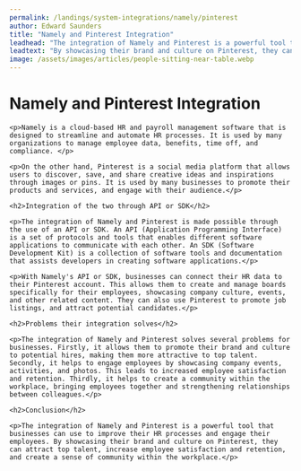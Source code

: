 ```yaml
---
permalink: /landings/system-integrations/namely/pinterest
author: Edward Saunders
title: "Namely and Pinterest Integration"
leadhead: "The integration of Namely and Pinterest is a powerful tool that businesses can use to improve their HR processes and engage their employees"
leadtext: "By showcasing their brand and culture on Pinterest, they can attract top talent, increase employee satisfaction and retention, and create a sense of community within the workplace."
image: /assets/images/articles/people-sitting-near-table.webp
---
```

<div class="arttext">	<h1>Namely and Pinterest Integration</h1>

	<p>Namely is a cloud-based HR and payroll management software that is designed to streamline and automate HR processes. It is used by many organizations to manage employee data, benefits, time off, and compliance. </p>

	<p>On the other hand, Pinterest is a social media platform that allows users to discover, save, and share creative ideas and inspirations through images or pins. It is used by many businesses to promote their products and services, and engage with their audience.</p>

	<h2>Integration of the two through API or SDK</h2>

	<p>The integration of Namely and Pinterest is made possible through the use of an API or SDK. An API (Application Programming Interface) is a set of protocols and tools that enables different software applications to communicate with each other. An SDK (Software Development Kit) is a collection of software tools and documentation that assists developers in creating software applications.</p>

	<p>With Namely's API or SDK, businesses can connect their HR data to their Pinterest account. This allows them to create and manage boards specifically for their employees, showcasing company culture, events, and other related content. They can also use Pinterest to promote job listings, and attract potential candidates.</p>

	<h2>Problems their integration solves</h2>

	<p>The integration of Namely and Pinterest solves several problems for businesses. Firstly, it allows them to promote their brand and culture to potential hires, making them more attractive to top talent. Secondly, it helps to engage employees by showcasing company events, activities, and photos. This leads to increased employee satisfaction and retention. Thirdly, it helps to create a community within the workplace, bringing employees together and strengthening relationships between colleagues.</p>

	<h2>Conclusion</h2>

	<p>The integration of Namely and Pinterest is a powerful tool that businesses can use to improve their HR processes and engage their employees. By showcasing their brand and culture on Pinterest, they can attract top talent, increase employee satisfaction and retention, and create a sense of community within the workplace.</p>
</div>